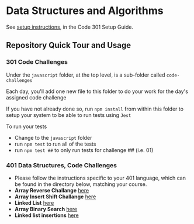 # Data Structures and Algorithms

See [setup instructions](https://codefellows.github.io/setup-guide/code-301/3-code-challenges), in the Code 301 Setup Guide.

## Repository Quick Tour and Usage

### 301 Code Challenges

Under the `javascript` folder, at the top level, is a sub-folder called `code-challenges`

Each day, you'll add one new file to this folder to do your work for the day's assigned code challenge

If you have not already done so, run `npm install` from within this folder to setup your system to be able to run tests using `Jest`

To run your tests

- Change to the `javascript` folder
- run `npm test` to run all of the tests
- run `npm test ##` to only run tests for challenge ## (i.e. 01)

### 401 Data Structures, Code Challenges

- Please follow the instructions specific to your 401 language, which can be found in the directory below, matching your course.
- **Array Reverse Challange** [here](./javascript/code-challenges/array-reverse/README.md)
- **Array Insert Shift Challange** [here](./javascript/code-challenges/array-insert-shift/README.md)
- **Linked List** [here](./javascript/linked-list1/linkedlist.md)
- **Array Binary Search** [here](./javascript/code-challenges/array-binary-search/README.md)
- **Linked list insertions** [here](./javascript/linked-list-insertions/README.md)
